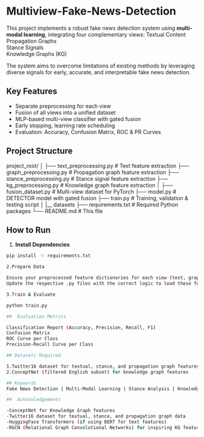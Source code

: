 #  Multiview-Fake-News-Detection

This project implements a robust fake news detection system using **multi-modal learning**, integrating four complementary views:
 Textual Content  
 Propagation Graphs  
 Stance Signals  
 Knowledge Graphs (KG)  

The system aims to overcome limitations of existing methods by leveraging diverse signals for early, accurate, and interpretable fake news detection.


## Key Features

- Separate preprocessing for each view
- Fusion of all views into a unified dataset
- MLP-based multi-view classifier with gated fusion
- Early stopping, learning rate scheduling
- Evaluation: Accuracy, Confusion Matrix, ROC & PR Curves

## Project Structure

project_root/
│
├── text_preprocessing.py # Text feature extraction
├── graph_preprocessing.py # Propagation graph feature extraction
├── stance_preprocessing.py # Stance signal feature extraction
├── kg_preprocessing.py # Knowledge graph feature extraction
│
├── fusion_dataset.py # Multi-view dataset for PyTorch
├── model.py # DETECTOR model with gated fusion
├── train.py # Training, validation & testing script
│
|__ datasets 
├── requirements.txt # Required Python packages
└── README.md # This file


##  How to Run

1. **Install Dependencies**

```bash
pip install -r requirements.txt

2.Prepare Data

Ensure your preprocessed feature dictionaries for each view (text, graph, stance, KG) are available.
Update the respective .py files with the correct logic to load these features.

3.Train & Evaluate

python train.py

##  Evaluation Metrics

Classification Report (Accuracy, Precision, Recall, F1)
Confusion Matrix
ROC Curve per Class
Precision-Recall Curve per Class

## Datasets Required

1.Twitter16 dataset for textual, stance, and propagation graph features
2.ConceptNet (filtered English subset) for knowledge graph features

## Keywords
Fake News Detection | Multi-Modal Learning | Stance Analysis | Knowledge Graphs | Propagation Graphs | Early Detection | Gated Fusion | Contrastive Learning

##  Acknowledgements

-ConceptNet for Knowledge Graph features
-Twitter16 dataset for textual, stance, and propagation graph data
-HuggingFace Transformers (if using BERT for text features)
-RGCN (Relational Graph Convolutional Networks) for inspiring KG feature modeling

